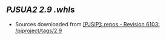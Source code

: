 *PJSUA2 2.9* *.whl*s
--------------------

- Sources downloaded from [[PJSIP]: repos - Revision 6103: /pjproject/tags/2.9](http://svn.pjsip.org/repos/pjproject/tags/2.9)

